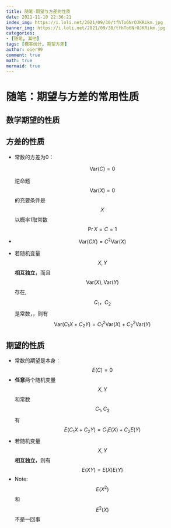 ```yaml
---
title: 随笔-期望与方差的性质
date: 2021-11-10 22:36:21
index_img: https://i.loli.net/2021/09/30/tfhTo6NrOJKRikm.jpg
banner_img: https://i.loli.net/2021/09/30/tfhTo6NrOJKRikm.jpg
categories: 
- [随笔, 其他]
tags: [概率统计, 期望方差]
author: oier99
comment: true
math: true
mermaid: true
---
```


# 随笔：期望与方差的常用性质



## 数学期望的性质



## 方差的性质

- 常数的方差为0：

	$$\text{Var}(C) = 0$$

	逆命题$$\text{Var}(X)=0$$的充要条件是$$X$$以概率1取常数$$\Pr{X=C} = 1$$

- $$\text{Var}(CX) = C^2 \text{Var}(X)$$

- 若随机变量$$X,Y$$**相互独立**，而且$$\text{Var}(X),\text{Var}(Y)$$存在, $$C_1， C_2$$是常数，，则有
	$$\text{Var}(C_1X + C_2Y) = C_1^2 \text{Var}(X) + C_2^2 \text{Var}(Y)$$



## 期望的性质

- 常数的期望是本身：
	$$ E(C) = 0$$
- **任意**两个随机变量$$X,Y$$和常数$$C_1, C_2$$有
	$$ E(C_1X + C_2Y) = C_1E(X) + C_2E(Y)$$
- 若随机变量$$X,Y$$**相互独立**，则有
	$$E(XY) = E(X)E(Y)$$
- Note: $$E(X^2)$$和$$E^2(X)$$不是一回事

